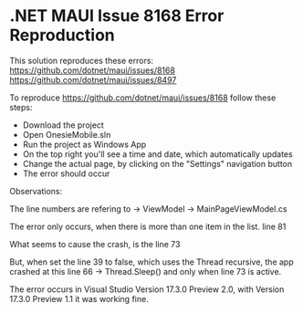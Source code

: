 # .NET MAUI Issue 8168 Error Reproduction

This solution reproduces these errors: <br>
https://github.com/dotnet/maui/issues/8168<br>
https://github.com/dotnet/maui/issues/8497

To reproduce https://github.com/dotnet/maui/issues/8168 follow these steps:

- Download the project
- Open OnesieMobile.sln
- Run the project as Windows App
- On the top right you'll see a time and date, which automatically updates
- Change the actual page, by clicking on the "Settings" navigation button
- The error should occur


Observations:

The line numbers are refering to -> ViewModel -> MainPageViewModel.cs

The error only occurs, when there is more than one item in the list. 
line 81

What seems to cause the crash, is the line 73

But, when set the line 39 to false, which uses the
Thread recursive, the app crashed at this line 66 -> Thread.Sleep()
and only when line 73 is active.

The error occurs in Visual Studio Version 17.3.0 Preview 2.0, 
with Version 17.3.0 Preview 1.1 it was working fine.


